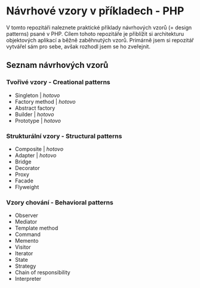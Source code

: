 # Návrhové vzory v příkladech - PHP #

V tomto repozitáři naleznete praktické příklady návrhových vzorů (= design patterns) psané v PHP. Cílem tohoto repozitáře je přiblížit si architekturu objektových aplikací a běžně zaběhnutých vzorů. Primárně jsem si repozitář vytvářel sám pro sebe, avšak rozhodl jsem se ho zveřejnit.

## Seznam návrhových vzorů ##

### Tvořivé vzory - Creational patterns ###

* Singleton | _hotovo_
* Factory method | _hotovo_
* Abstract factory
* Builder | _hotovo_
* Prototype | _hotovo_

### Strukturální vzory - Structural patterns ###

* Composite | _hotovo_
* Adapter | _hotovo_
* Bridge
* Decorator
* Proxy
* Facade
* Flyweight

### Vzory chování - Behavioral patterns ###

* Observer
* Mediator
* Template method
* Command
* Memento
* Visitor
* Iterator
* State
* Strategy
* Chain of responsibility
* Interpreter